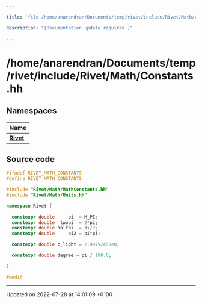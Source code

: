 ```yaml
---

title: 'file /home/anarendran/Documents/temp/rivet/include/Rivet/Math/Constants.hh'

description: "[Documentation update required.]"

---
```


# /home/anarendran/Documents/temp/rivet/include/Rivet/Math/Constants.hh



## Namespaces

| Name           |
| -------------- |
| **[Rivet](http://example.org/namespaces/namespacerivet/)**  |




## Source code

```cpp
#ifndef RIVET_MATH_CONSTANTS
#define RIVET_MATH_CONSTANTS

#include "Rivet/Math/MathConstants.hh"
#include "Rivet/Math/Units.hh"

namespace Rivet {

  constexpr double     pi  = M_PI;
  constexpr double  twopi  = 2*pi;
  constexpr double halfpi  = pi/2;
  constexpr double     pi2 = pi*pi;

  constexpr double c_light = 2.99792458e8;

  constexpr double degree = pi / 180.0;

}

#endif
```


-------------------------------

Updated on 2022-07-28 at 14:01:09 +0100

